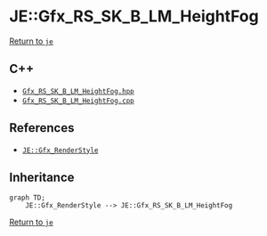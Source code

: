 # JE::Gfx_RS_SK_B_LM_HeightFog

[Return to `je`](/docs/je.md)

## C++

- [`Gfx_RS_SK_B_LM_HeightFog.hpp`](/src/je/Gfx_RS_SK_B_LM_HeightFog.hpp)
- [`Gfx_RS_SK_B_LM_HeightFog.cpp`](/src/je/Gfx_RS_SK_B_LM_HeightFog.cpp)

## References

- [`JE::Gfx_RenderStyle`](/docs/je/Gfx_RenderStyle.md)

## Inheritance

```mermaid
graph TD;
    JE::Gfx_RenderStyle --> JE::Gfx_RS_SK_B_LM_HeightFog
```

[Return to `je`](/docs/je.md)